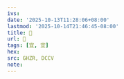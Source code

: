 ```yaml
---
ivs:
date: '2025-10-13T11:28:06+08:00'
lastmod: '2025-10-14T21:46:45-08:00'
title: 󰛜
url: 󰛜
tags: [宜, 宜]
hex: 
src: GHZR, DCCV
note:
---
```

